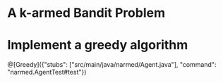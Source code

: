 #  A k-armed Bandit Problem

# Implement a greedy algorithm

@[Greedy]({"stubs": ["src/main/java/narmed/Agent.java"], "command": "narmed.AgentTest#test"})

